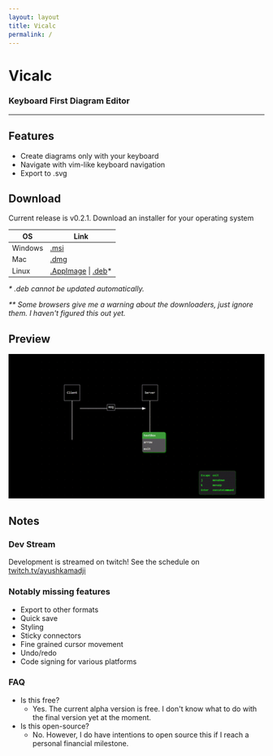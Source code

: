 ```yaml
---
layout: layout
title: Vicalc
permalink: /
---
```


# Vicalc

### Keyboard First Diagram Editor

---

## Features

- Create diagrams only with your keyboard
- Navigate with vim-like keyboard navigation
- Export to .svg

## Download

Current release is v0.2.1. Download an installer for your operating system

| OS      | Link                                                                                                               |
| ------- | ------------------------------------------------------------------------------------------------------------------ |
| Windows | [.msi](../assets/download/vicalc_0.2.1_x64_en-US.msi)                                                              |
| Mac     | [.dmg](../assets/download/vicalc_0.2.1_x64.dmg)                                                                    |
| Linux   | [.AppImage](../assets/download/vicalc_0.2.1_amd64.AppImage) \| [.deb](../assets/download/vicalc_0.2.1_amd64.deb)\* |

_\* .deb cannot be updated automatically._

_\*\* Some browsers give me a warning about the downloaders, just ignore them. I haven't figured this out yet._

## Preview

![DemoImage](../assets/img/pre-alpha-demo.gif)

## Notes

### Dev Stream

Development is streamed on twitch!
See the schedule on [twitch.tv/ayushkamadji](https://www.twitch.tv/ayushkamadji)

### Notably missing features

- Export to other formats
- Quick save
- Styling
- Sticky connectors
- Fine grained cursor movement
- Undo/redo
- Code signing for various platforms

### FAQ

- Is this free?
  - Yes. The current alpha version is free. I don't know what to do with the final version yet at the moment.
- Is this open-source?
  - No. However, I do have intentions to open source this if I reach a personal financial milestone.
